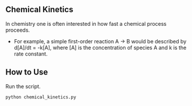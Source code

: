 ## Chemical Kinetics

In chemistry one is often interested in how fast a chemical process proceeds. 


* For example, a simple first-order reaction A -> B would be described by d[A]/dt = -k[A], where [A] is the concentration of species A and k is the rate constant.



## How to Use

 Run the script.
```bash
python chemical_kinetics.py
```
